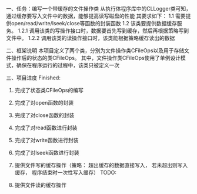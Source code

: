 一、任务：编写一个带缓存的文件操作类
    从执行体程序库中的CLLogger类可知，通过缓存要写入文件中的数据，能够提高读写磁盘的性能
    其要求如下：
    1.1 需要提供open/read/write/lseek/close等函数的封装函数
    1.2 该类要提供数据缓存服务。
        1.2.1 调用该类的写操作接口时，数据要首先写到缓存，然后再根据策略写到文件中。
        1.2.2 调用该类的读操作接口时，该类能根据策略缓存读出的数据

二、框架说明
    本项目定义了两个类，分别为文件操作类CFileOps以及用于存储文件操作后的状态的类CFileOps。
    其中，文件操作类CFileOps使用了单例设计模式，确保在程序运行的过程中，该类只被定义一次

三、项目进度
Finished:
1. 完成了状态类CFileOps的编写
2. 完成了对open函数的封装
3. 完成了对close函数的封装
4. 完成了对read函数进行封装
5. 完成了对write函数进行封装
6. 完成了对lseek函数进行封装
7. 提供文件写的缓存操作（策略： 超出缓存的数据直接写入， 若未超出则写入缓存， 程序结束时一次性写入缓存）
TODO:

1. 提供文件读的缓存操作